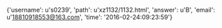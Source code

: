 {'username': u's0239', 'path': u'xz1132/1132.html', 'answer': u'B', 'email': u'18810918553@163.com', 'time': '2016-02-24:09:23:59'}